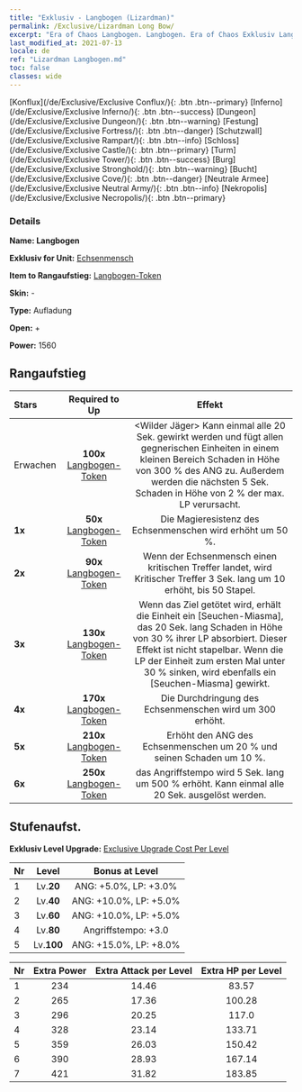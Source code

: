 ```yaml
---
title: "Exklusiv - Langbogen (Lizardman)"
permalink: /Exclusive/Lizardman Long Bow/
excerpt: "Era of Chaos Langbogen. Langbogen. Era of Chaos Exklusiv Langbogen. Echsenmensch Exklusiv."
last_modified_at: 2021-07-13
locale: de
ref: "Lizardman Langbogen.md"
toc: false
classes: wide
---
```

 [Konflux](/de/Exclusive/Exclusive Conflux/){: .btn .btn--primary} [Inferno](/de/Exclusive/Exclusive Inferno/){: .btn .btn--success} [Dungeon](/de/Exclusive/Exclusive Dungeon/){: .btn .btn--warning} [Festung](/de/Exclusive/Exclusive Fortress/){: .btn .btn--danger} [Schutzwall](/de/Exclusive/Exclusive Rampart/){: .btn .btn--info} [Schloss](/de/Exclusive/Exclusive Castle/){: .btn .btn--primary} [Turm](/de/Exclusive/Exclusive Tower/){: .btn .btn--success} [Burg](/de/Exclusive/Exclusive Stronghold/){: .btn .btn--warning} [Bucht](/de/Exclusive/Exclusive Cove/){: .btn .btn--danger} [Neutrale Armee](/de/Exclusive/Exclusive Neutral Army/){: .btn .btn--info} [Nekropolis](/de/Exclusive/Exclusive Necropolis/){: .btn .btn--primary} 

### Details
 **Name: Langbogen** 

 **Exklusiv for Unit:** [Echsenmensch](/de/units/Lizardman/) 

 **Item to Rangaufstieg:** [Langbogen-Token](/ItemsDE/con_914/)

 **Skin:** -

 **Type:** Aufladung

 **Open:** +

 **Power:** 1560

## Rangaufstieg

  |     Stars    |  Required to Up | Effekt |
  |:-------------|:---------------:|:---------------:|
  |  Erwachen  | **100x** [Langbogen-Token](/ItemsDE/con_914/) | <Wilder Jäger> Kann einmal alle 20 Sek. gewirkt werden und fügt allen gegnerischen Einheiten in einem kleinen Bereich Schaden in Höhe von 300 % des ANG zu. Außerdem werden die nächsten 5 Sek. Schaden in Höhe von 2 % der max. LP verursacht. |
  | **1x** <i class="fas fa-star"/> | **50x** [Langbogen-Token](/ItemsDE/con_914/) | Die Magieresistenz des Echsenmenschen wird erhöht um 50 %. |
  | **2x** <i class="fas fa-star"/> | **90x** [Langbogen-Token](/ItemsDE/con_914/) | Wenn der Echsenmensch einen kritischen Treffer landet, wird Kritischer Treffer 3 Sek. lang um 10 erhöht, bis 50 Stapel. |
  | **3x** <i class="fas fa-star"/> | **130x** [Langbogen-Token](/ItemsDE/con_914/) | Wenn das Ziel getötet wird, erhält die Einheit ein [Seuchen-Miasma], das 20 Sek. lang Schaden in Höhe von 30 % ihrer LP absorbiert. Dieser Effekt ist nicht stapelbar. Wenn die LP der Einheit zum ersten Mal unter 30 % sinken, wird ebenfalls ein [Seuchen-Miasma] gewirkt. |
  | **4x** <i class="fas fa-star"/> | **170x** [Langbogen-Token](/ItemsDE/con_914/) | Die Durchdringung des Echsenmenschen wird um 300 erhöht. |
  | **5x** <i class="fas fa-star"/> | **210x** [Langbogen-Token](/ItemsDE/con_914/) | Erhöht den ANG des Echsenmenschen um 20 % und seinen Schaden um 10 %. |
  | **6x** <i class="fas fa-star"/> | **250x** [Langbogen-Token](/ItemsDE/con_914/) | <Wilder Ausbruch> das Angriffstempo wird 5 Sek. lang um 500 % erhöht. Kann einmal alle 20 Sek. ausgelöst werden. |


## Stufenaufst.
 **Exklusiv Level Upgrade:** [Exclusive Upgrade Cost Per Level](/Exclusive/ExclusiveUpgradeCostPerLevel/)

  |  Nr  |   Level  | Bonus at Level |
  |:-----|:--------:|:--------------:|
  | 1 | Lv.**20** | ANG: +5.0%, LP: +3.0% |
  | 2 | Lv.**40** | ANG: +10.0%, LP: +5.0% |
  | 3 | Lv.**60** | ANG: +10.0%, LP: +5.0% |
  | 4 | Lv.**80** | Angriffstempo: +3.0 |
  | 5 | Lv.**100** | ANG: +15.0%, LP: +8.0% |


  |  Nr  |  Extra Power | Extra Attack per Level | Extra HP per Level |
  |:-----|:--------:|:--------:|:--------:|
  | 1 | 234 | 14.46 | 83.57 |
  | 2 | 265 | 17.36 | 100.28 |
  | 3 | 296 | 20.25 | 117.0 |
  | 4 | 328 | 23.14 | 133.71 |
  | 5 | 359 | 26.03 | 150.42 |
  | 6 | 390 | 28.93 | 167.14 |
  | 7 | 421 | 31.82 | 183.85 |


